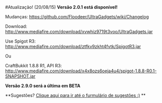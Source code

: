 #Atualização! (20/08/15)
**Versão 2.0.1 está disponível!**

Mudanças: https://github.com/Floodeer/UltraGadgets/wiki/Changelog 

Download: http://www.mediafire.com/download/xvwhiz9719t3voo/UltraGadgets.jar

Use Spigot R3:
http://www.mediafire.com/download/ztfkv9zkht4fvtk/SpigotR3.jar

Ou

CraftBukkit 1.8.8 R1, API R3:
http://www.mediafire.com/download/x4x8ozs6oeja4u4/spigot-1.8.8-R0.1-SNAPSHOT.jar

**Versão 2.9.0 será a última em BETA**

**Sugestões? [Clique aqui para ir até o furmulário de sugestões :)](http://goo.gl/forms/1onPFp1Nia)  **

